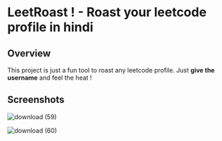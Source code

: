 # LeetRoast ! - Roast your leetcode profile in hindi

## Overview
This project is just a fun tool to roast any leetcode profile. Just **give the username** and feel the heat !

## Screenshots

![download (59)](https://github.com/user-attachments/assets/df2ba4b0-ef64-48ca-8fe7-d4318a26aead)

![download (60)](https://github.com/user-attachments/assets/30083202-3292-451c-ab8c-a403e06d5444)
